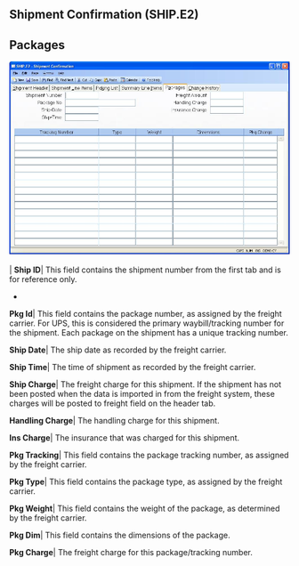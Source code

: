 ## Shipment Confirmation (SHIP.E2)
<PageHeader />

## Packages

![](./SHIP-E2-5.jpg)

| **Ship ID**|  This field contains the shipment number from the first tab and
is for reference only.

-  
**Pkg Id**|  This field contains the package number, as assigned by the
freight carrier. For UPS, this is considered the primary waybill/tracking
number for the shipment. Each package on the shipment has a unique tracking
number.

**Ship Date**|  The ship date as recorded by the freight carrier.

**Ship Time**|  The time of shipment as recorded by the freight carrier.

**Ship Charge**|  The freight charge for this shipment. If the shipment has
not been posted when the data is imported in from the freight system, these
charges will be posted to freight field on the header tab.

**Handling Charge**|  The handling charge for this shipment.

**Ins Charge**|  The insurance that was charged for this shipment.

**Pkg Tracking**|  This field contains the package tracking number, as
assigned by the freight carrier.

**Pkg Type**|  This field contains the package type, as assigned by the
freight carrier.

**Pkg Weight**|  This field contains the weight of the package, as determined
by the freight carrier.

**Pkg Dim**|  This field contains the dimensions of the package.

**Pkg Charge**|  The freight charge for this package/tracking number.


<badge text= "Version 8.10.57 " vertical="middle" />

<PageFooter />
